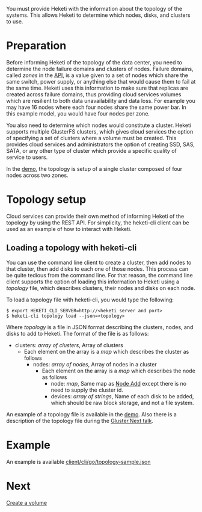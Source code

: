 You must provide Heketi with the information about the topology of the systems.  This allows Heketi to determine which nodes, disks, and clusters to use.

# Preparation
Before informing Heketi of the topology of the data center, you need to determine the node failure domains and clusters of nodes.  Failure domains, called _zones_ in the [API](https://github.com/heketi/heketi/wiki/API#node_add), is a value given to a set of nodes which share the same switch, power supply, or anything else that would cause them to fail at the same time. Heketi uses this information to make sure that replicas are created across failure domains, thus providing cloud services volumes which are resilient to both data unavailability and data loss.  For example you may have 16 nodes where each four nodes share the same power bar.  In this example model, you would have four nodes per zone.

You also need to determine which nodes would constitute a cluster.  Heketi supports multiple GlusterFS clusters, which gives cloud services the option of specifying a set of clusters where a volume must be created.  This provides cloud services and administrators the option of creating SSD, SAS, SATA, or any other type of cluster which provide a specific quality of service to users.

In the [demo](http://github.com/heketi/heketi/wiki/Demo),
the topology is setup of a single cluster composed of four nodes across two zones.

# Topology setup
Cloud services can provide their own method of informing Heketi of the topology by using the REST API.  For simplicity, the heketi-cli client can be used as an example of how to interact with Heketi.

## Loading a topology with heketi-cli
You can use the command line client to create a cluster, then add nodes to that cluster, then add disks to each one of those nodes.  This process can be quite tedious from the command line.  For that reason, the command line client supports the option of loading this information to Heketi using a _topology_ file, which describes clusters, their nodes and disks on each node.

To load a topology file with heketi-cli, you would type the following:

```
$ export HEKETI_CLI_SERVER=http://<heketi server and port>
$ heketi-cli topology load --json=<topology>
```

Where _topology_ is a file in JSON format describing the clusters, nodes, and disks to add to Heketi.  The format of the file is as follows:

* clusters: _array of clusters_, Array of clusters
    * Each element on the array is a _map_ which describes the cluster as follows
        * nodes: _array of nodes_, Array of nodes in a cluster
            * Each element on the array is a _map_ which describes the node as follows
                * node: _map_, Same map as [Node Add](https://github.com/heketi/heketi/wiki/API#node_add) except there is no need to supply the cluster id.
                * devices: _array of strings_, Name of each disk to be added, which should be raw block storage, and not a file system.

An example of a topology file is available in the [demo](https://github.com/heketi/vagrant-heketi/blob/master/standalone/roles/heketi/files/topology_virtualbox.json).  Also there is a description of the topology file during the [Gluster.Next talk](https://www.youtube.com/watch?v=iBFfHv4bne8&t=2425).

# Example
An example is available [client/cli/go/topology-sample.json](https://github.com/heketi/heketi/blob/master/client/cli/go/topology-sample.json)

# Next
[Create a volume](./volume.md)

